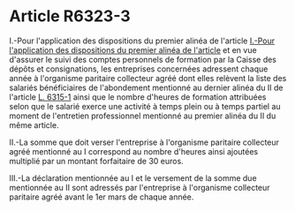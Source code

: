 # Article R6323-3

I.-Pour l'application des dispositions du premier alinéa de l'article [I.-Pour l'application des dispositions du premier alinéa de l'article][1] et en vue d'assurer le suivi des comptes personnels de formation par la Caisse des dépôts et consignations, les entreprises concernées adressent chaque année à l'organisme paritaire collecteur agréé dont elles relèvent la liste des salariés bénéficiaires de l'abondement mentionné au dernier alinéa du II de l'article [L. 6315-1][2] ainsi que le nombre d'heures de formation attribuées selon que le salarié exerce une activité à temps plein ou à temps partiel au moment de l'entretien professionnel mentionné au premier alinéa du II du même article. 
  
  
II.-La somme que doit verser l'entreprise à l'organisme paritaire collecteur agréé mentionné au I correspond au nombre d'heures ainsi ajoutées multiplié par un montant forfaitaire de 30 euros. 
  
  
III.-La déclaration mentionnée au I et le versement de la somme due mentionnée au II sont adressés par l'entreprise à l'organisme collecteur paritaire agréé avant le 1er mars de chaque année.

 [1]: /affichCodeArticle.do?cidTexte=LEGITEXT000006072050&idArticle=LEGIARTI000006904235&dateTexte=&categorieLien=cid
 [2]: /affichCodeArticle.do?cidTexte=LEGITEXT000006072050&idArticle=LEGIARTI000021340649&dateTexte=&categorieLien=cid